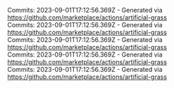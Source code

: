 Commits: 2023-09-01T17:12:56.369Z - Generated via https://github.com/marketplace/actions/artificial-grass
<br>
Commits: 2023-09-01T17:12:56.369Z - Generated via https://github.com/marketplace/actions/artificial-grass
<br>
Commits: 2023-09-01T17:12:56.369Z - Generated via https://github.com/marketplace/actions/artificial-grass
<br>
Commits: 2023-09-01T17:12:56.369Z - Generated via https://github.com/marketplace/actions/artificial-grass
<br>
Commits: 2023-09-01T17:12:56.369Z - Generated via https://github.com/marketplace/actions/artificial-grass
<br>
